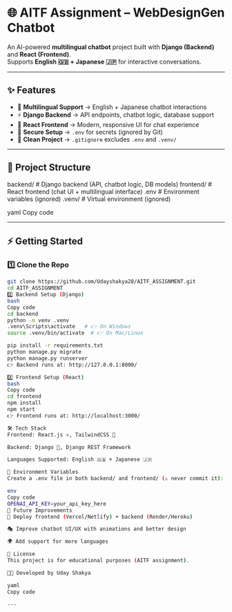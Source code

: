 # 🌐 AITF Assignment – WebDesignGen Chatbot  

An AI-powered **multilingual chatbot** project built with **Django (Backend)** and **React (Frontend)**.  
Supports **English 🇬🇧 + Japanese 🇯🇵** for interactive conversations.  

---

## ✨ Features
- 💬 **Multilingual Support** → English + Japanese chatbot interactions  
- ⚡ **Django Backend** → API endpoints, chatbot logic, database support  
- 🎨 **React Frontend** → Modern, responsive UI for chat experience  
- 🔐 **Secure Setup** → `.env` for secrets (ignored by Git)  
- 🧹 **Clean Project** → `.gitignore` excludes `.env` and `.venv/`  

---

## 📂 Project Structure
backend/ # Django backend (API, chatbot logic, DB models)
frontend/ # React frontend (chat UI + multilingual interface)
.env # Environment variables (ignored)
.venv/ # Virtual environment (ignored)

yaml
Copy code

---

## ⚡ Getting Started

### 1️⃣ Clone the Repo
```bash
git clone https://github.com/Udayshakya28/AITF_ASSIGNMENT.git
cd AITF_ASSIGNMENT
2️⃣ Backend Setup (Django)
bash
Copy code
cd backend
python -m venv .venv
.venv\Scripts\activate   # 👉 On Windows
source .venv/bin/activate  # 👉 On Mac/Linux

pip install -r requirements.txt
python manage.py migrate
python manage.py runserver
👉 Backend runs at: http://127.0.0.1:8000/

3️⃣ Frontend Setup (React)
bash
Copy code
cd frontend
npm install
npm start
👉 Frontend runs at: http://localhost:3000/

🛠️ Tech Stack
Frontend: React.js ⚛️, TailwindCSS 🎨

Backend: Django 🐍, Django REST Framework

Languages Supported: English 🇬🇧 + Japanese 🇯🇵

🔐 Environment Variables
Create a .env file in both backend/ and frontend/ (⚠️ never commit it):

env
Copy code
OPENAI_API_KEY=your_api_key_here
🌟 Future Improvements
🚀 Deploy frontend (Vercel/Netlify) + backend (Render/Heroku)

🎭 Improve chatbot UI/UX with animations and better design

🌍 Add support for more languages

📜 License
This project is for educational purposes (AITF assignment).

👨‍💻 Developed by Uday Shakya

yaml
Copy code

---
